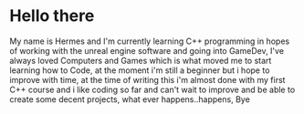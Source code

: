 # Hello there
  My name is Hermes and I'm currently learning C++ programming in hopes of working with the unreal engine software and going into GameDev, I've always loved Computers and Games which is what moved me to start learning how to Code, at the moment i'm still a beginner but i hope to improve with time, at the time of writing this i'm almost done with my first C++ course and i like coding so far and can't wait to improve and be able to create some decent projects, what ever happens..happens, Bye
